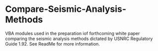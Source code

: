 Compare-Seismic-Analysis-Methods
================================

VBA modules used in the preparation iof forthcoming white paper comparing the seismic analysis methods dictated by USNRC Regulatory Guide 1.92. See ReadMe for more information.
